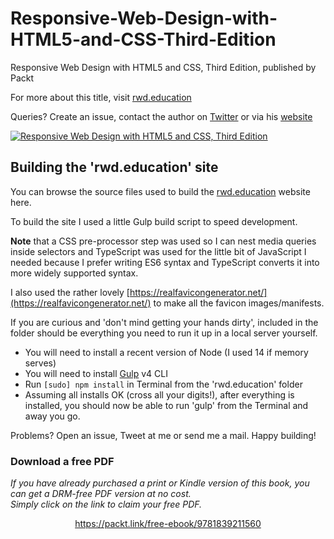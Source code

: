# Responsive-Web-Design-with-HTML5-and-CSS-Third-Edition

Responsive Web Design with HTML5 and CSS, Third Edition, published by Packt

For more about this title, visit [rwd.education](https://rwd.education)

Queries? Create an issue, contact the author on [Twitter](https://twitter.com/benfrain) or via his [website](https://benfrain.com)

<a href="https://rwd.education"><img src="https://benfrain.com/wp-content/themes/bf2018/img/rwd.png" style="max-width: 600px;" alt="Responsive Web Design with HTML5 and CSS, Third Edition"/></a>

## Building the 'rwd.education' site

You can browse the source files used to build the [rwd.education](https://rwd.education) website here.

To build the site I used a little Gulp build script to speed development.

**Note** that a CSS pre-processor step was used so I can nest media queries inside selectors and TypeScript was used for the little bit of JavaScript I needed because I prefer writing ES6 syntax and TypeScript converts it into more widely supported syntax.

I also used the rather lovely [https://realfavicongenerator.net/](https://realfavicongenerator.net/) to make all the favicon images/manifests.

If you are curious and 'don't mind getting your hands dirty', included in the folder should be everything you need to run it up in a local server yourself.

-   You will need to install a recent version of Node (I used 14 if memory serves)
-   You will need to install [Gulp](https://gulpjs.com) v4 CLI
-   Run <code>[sudo] npm install</code> in Terminal from the 'rwd.education' folder
-   Assuming all installs OK (cross all your digits!), after everything is installed, you should now be able to run 'gulp' from the Terminal and away you go.

Problems? Open an issue, Tweet at me or send me a mail. Happy building!
### Download a free PDF

 <i>If you have already purchased a print or Kindle version of this book, you can get a DRM-free PDF version at no cost.<br>Simply click on the link to claim your free PDF.</i>
<p align="center"> <a href="https://packt.link/free-ebook/9781839211560">https://packt.link/free-ebook/9781839211560 </a> </p>